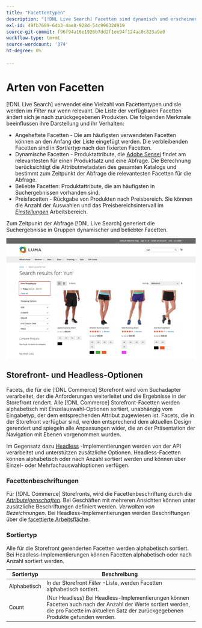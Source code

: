 ```yaml
---
title: "Facettentypen"
description: "[!DNL Live Search] Facetten sind dynamisch und erscheinen bei Bedarf in der Filterliste."
exl-id: 49fb7609-64b3-4ae8-928d-54c99032d919
source-git-commit: f96f94a16e1926b7dd2f1ee94f124ac0c823a9e0
workflow-type: tm+mt
source-wordcount: '374'
ht-degree: 0%

---
```


# Arten von Facetten

[!DNL Live Search] verwendet eine Vielzahl von Facettentypen und sie werden im *Filter* nur wenn relevant. Die Liste der verfügbaren Facetten ändert sich je nach zurückgegebenen Produkten. Die folgenden Merkmale beeinflussen ihre Darstellung und ihr Verhalten:

* Angeheftete Facetten - Die am häufigsten verwendeten Facetten können an den Anfang der Liste eingefügt werden. Die verbleibenden Facetten sind in *Sortiertyp* nach den fixierten Facetten.
* Dynamische Facetten - Produktattribute, die [Adobe Sensei](https://www.adobe.com/sensei.html) findet am relevantesten für einen Produktsatz und eine Abfrage. Die Berechnung berücksichtigt die Attributmetadaten des gesamten Katalogs und bestimmt zum Zeitpunkt der Abfrage die relevantesten Facetten für die Abfrage.
* Beliebte Facetten: Produktattribute, die am häufigsten in Suchergebnissen vorhanden sind.
* Preisfacetten - Rückgabe von Produkten nach Preisbereich. Sie können die Anzahl der Auswahlen und das Preisbereichsintervall im [*Einstellungen*](settings.md) Arbeitsbereich.

Zum Zeitpunkt der Abfrage [!DNL Live Search] generiert die Suchergebnisse in Gruppen dynamischer und beliebter Facetten.

![Facets - Price](assets/storefront-search-results-run-price.png)

## Storefront- und Headless-Optionen

Facets, die für die [!DNL Commerce] Storefront wird vom Suchadapter verarbeitet, der die Anforderungen weiterleitet und die Ergebnisse in der Storefront rendert. Alle [!DNL Commerce] Storefront-Facetten werden alphabetisch mit Einzelauswahl-Optionen sortiert, unabhängig vom Eingabetyp, der dem entsprechenden Attribut zugewiesen ist. Facets, die in der Storefront verfügbar sind, werden entsprechend dem aktuellen Design gerendert und spiegeln alle Anpassungen wider, die an der Präsentation der Navigation mit Ebenen vorgenommen wurden.

Im Gegensatz dazu [Headless](https://developer.adobe.com/commerce/php/architecture/technical-vision/web-api/) -Implementierungen werden von der API verarbeitet und unterstützen zusätzliche Optionen. Headless-Facetten können alphabetisch oder nach Anzahl sortiert werden und können über Einzel- oder Mehrfachauswahloptionen verfügen.

### Facettenbeschriftungen

Für [!DNL Commerce] Storefronts, wird die Facettenbeschriftung durch die [*Attributeigenschaften*](https://experienceleague.adobe.com/docs/commerce-admin/catalog/product-attributes/create/attribute-product-create.html). Bei Geschäften mit mehreren Ansichten können unter zusätzliche Beschriftungen definiert werden. *Verwalten von Bezeichnungen*. Bei Headless-Implementierungen werden Beschriftungen über die [facettierte Arbeitsfläche](faceting-workspace.md).

### Sortiertyp

Alle für die Storefront gerenderten Facetten werden alphabetisch sortiert. Bei Headless-Implementierungen können Facetten alphabetisch oder nach Anzahl sortiert werden.

| Sortiertyp | Beschreibung |
|--- |--- |
| Alphabetisch | In der Storefront *Filter* -Liste, werden Facetten alphabetisch sortiert. |
| Count | (Nur Headless) Bei Headless-Implementierungen können Facetten auch nach der Anzahl der Werte sortiert werden, die pro Facette im aktuellen Satz der zurückgegebenen Produkte gefunden werden. |
